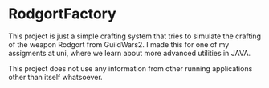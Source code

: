 # RodgortFactory
This project is just a simple crafting system that tries to simulate the crafting of the weapon Rodgort from GuildWars2.
I made this for one of my assigments at uni, where we learn about more advanced utilities in JAVA.

This project does not use any information from other running applications other than itself whatsoever. 
